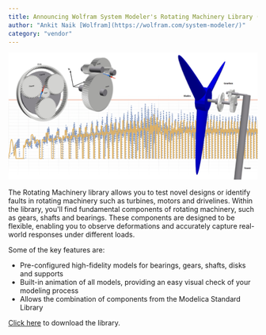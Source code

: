 ```yaml
---
title: Announcing Wolfram System Modeler's Rotating Machinery Library (Free)!
author: "Ankit Naik [Wolfram](https://wolfram.com/system-modeler/)"
category: "vendor"
---
```

![Alt text](SystemModeler_RotatingMachinery.png 'Rotating Machinery library')

The Rotating Machinery library allows you to test novel designs or identify faults in rotating machinery such as turbines, motors and drivelines. Within the library, you'll find fundamental components of rotating machinery, such as gears, shafts and bearings. These components are designed to be flexible, enabling you to observe deformations and accurately capture real-world responses under different loads.

Some of the key features are:
- Pre-configured high-fidelity models for bearings, gears, shafts, disks and supports
- Built-in animation of all models, providing an easy visual check of your modeling process
- Allows the combination of components from the Modelica Standard Library

[Click here](https://www.wolfram.com/system-modeler/libraries/rotating-machinery/) to download the library.

